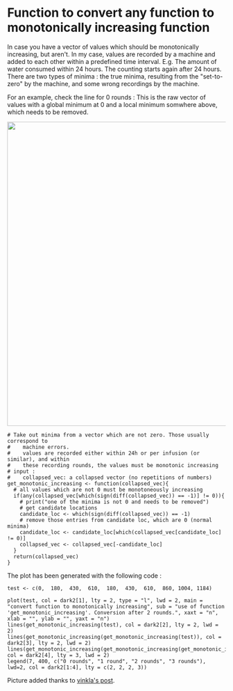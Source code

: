 # Function to convert any function to monotonically increasing function
In case you have a vector of values which should be monotonically increasing, but aren't. In my case, values are recorded by a machine and added to each other within a predefined time interval. E.g. The amount of water consumed within 24 hours. The counting starts again after 24 hours. There are two types of minima : the true minima, resulting from the "set-to-zero" by the machine, and some wrong recordings by the machine.

For an example, check the line for 0 rounds : This is the raw vector of values with a global minimum at 0 and a local minimum somwhere above, which needs to be removed.

<img src="https://user-images.githubusercontent.com/32162523/65876954-d2044d00-e38a-11e9-8f94-282ce8dff288.png" width="700px">

```
# Take out minima from a vector which are not zero. Those usually correspond to 
#    machine errors.
#    values are recorded either within 24h or per infusion (or similar), and within
#    these recording rounds, the values must be monotonic increasing
# input : 
#    collapsed_vec: a collapsed vector (no repetitions of numbers)
get_monotonic_increasing <- function(collapsed_vec){
  # all values which are not 0 must be monotoneously increasing
  if(any(collapsed_vec[which(sign(diff(collapsed_vec)) == -1)] != 0)){
    # print("one of the minima is not 0 and needs to be removed")
    # get candidate locations
    candidate_loc <- which(sign(diff(collapsed_vec)) == -1)
    # remove those entries from candidate loc, which are 0 (normal minima)
    candidate_loc <- candidate_loc[which(collapsed_vec[candidate_loc] != 0)]
    collapsed_vec <- collapsed_vec[-candidate_loc]
  }
  return(collapsed_vec)
}
```
The plot has been generated with the following code : 
```
test <- c(0,  180,  430,  610,  180,  430,  610,  860, 1004, 1184)

plot(test, col = dark2[1], lty = 2, type = "l", lwd = 2, main = "convert function to monotonically increasing", sub = "use of function 'get_monotonic_increasing'. Conversion after 2 rounds.", xaxt = "n", xlab = "", ylab = "", yaxt = "n")
lines(get_monotonic_increasing(test), col = dark2[2], lty = 2, lwd = 2)
lines(get_monotonic_increasing(get_monotonic_increasing(test)), col = dark2[3], lty = 2, lwd = 2)
lines(get_monotonic_increasing(get_monotonic_increasing(get_monotonic_increasing(test))), col = dark2[4], lty = 3, lwd = 2)
legend(7, 400, c("0 rounds", "1 round", "2 rounds", "3 rounds"), lwd=2, col = dark2[1:4], lty = c(2, 2, 2, 3))
```

Picture added thanks to [vinkla's post](https://gist.github.com/vinkla/dca76249ba6b73c5dd66a4e986df4c8d).
